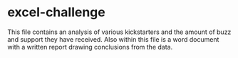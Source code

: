 # excel-challenge
This file contains an analysis of various kickstarters and the amount of buzz and support they have received. Also within this file is a word document with a written report drawing conclusions from the data.
